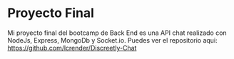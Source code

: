 # Proyecto Final
Mi proyecto final del bootcamp de Back End es una API chat realizado con NodeJs, Express, MongoDb y Socket.io.
Puedes ver el repositorio aqui: https://github.com/lcrender/Discreetly-Chat
